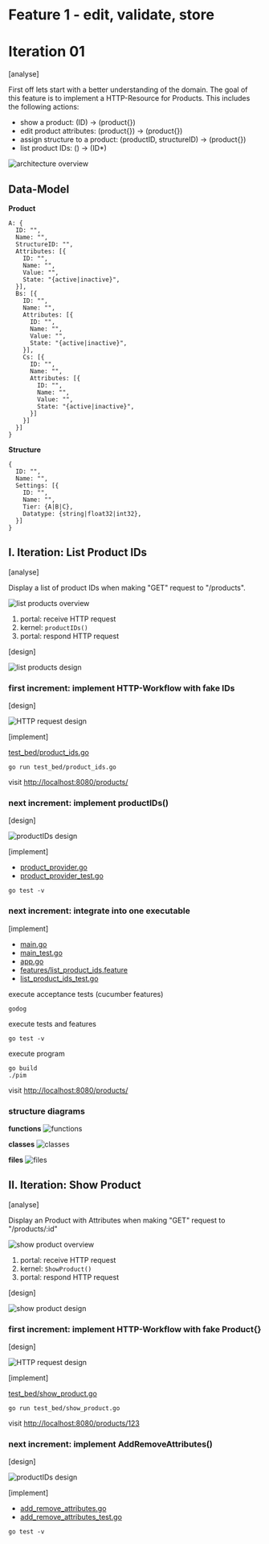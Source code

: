 # Feature 1 - edit, validate, store

# Iteration 01

[analyse]

First off lets start with a better understanding of the domain. The goal of this feature is to implement a HTTP-Resource for Products. This includes the following actions:

* show a product: (ID) -> (product{})
* edit product attributes: (product{}) -> (product{})
* assign structure to a product: (productID, structureID) -> (product{})
* list product IDs: () -> (ID*)

![architecture overview](images/01_architecture_overview.png)

## Data-Model

**Product**
```
A: {
  ID: "",
  Name: "",
  StructureID: "",
  Attributes: [{
    ID: "",
    Name: "",
    Value: "",
    State: "{active|inactive}",
  }],
  Bs: [{
    ID: "",
    Name: "",
    Attributes: [{
      ID: "",
      Name: "",
      Value: "",
      State: "{active|inactive}",
    }],
    Cs: [{
      ID: "",
      Name: "",
      Attributes: [{
        ID: "",
        Name: "",
        Value: "",
        State: "{active|inactive}",
      }]
    }]
  }]
}
```

**Structure**
```
{
  ID: "",
  Name: "",
  Settings: [{
    ID: "",
    Name: "",
    Tier: {A|B|C},
    Datatype: {string|float32|int32},
  }]
}
```

## I. Iteration: List Product IDs

[analyse]

Display a list of product IDs when making "GET" request to "/products".

![list products overview](images/01_list_products_overview.png)

1) portal: receive HTTP request
1) kernel: `productIDs()`
3) portal: respond HTTP request

[design]

![list products design](images/01_list_products_design.png)


### first increment: implement HTTP-Workflow with fake IDs

[design]

![HTTP request design](images/01_01_http_request_design.png)

[implement]

[test_bed/product_ids.go](test_bed/product_ids.go)

```
go run test_bed/product_ids.go
```

visit [http://localhost:8080/products/](http://localhost:8080/products/)


### next increment: implement productIDs()

[design]

![productIDs design](images/01_02_product_ids_design.png)

[implement]

* [product_provider.go](product_provider.go)
* [product_provider_test.go](product_provider_test.go)

```
go test -v
```


### next increment: integrate into one executable

[implement]

* [main.go](main.go)
* [main_test.go](main_test.go)
* [app.go](app.go)
* [features/list_product_ids.feature](features/list_product_ids.feature)
* [list_product_ids_test.go](list_product_ids_test.go)

execute acceptance tests (cucumber features)
```
godog
```

execute tests and features
```
go test -v
```

execute program
```
go build
./pim
```
visit [http://localhost:8080/products/](http://localhost:8080/products/)


### structure diagrams

**functions**
![functions](images/01_03_structur_diagrams_functions.png)

**classes**
![classes](images/01_03_structur_diagrams_classes.png)

**files**
![files](images/01_03_structur_diagrams_files.png)


## II. Iteration: Show Product

[analyse]

Display an Product with Attributes when making "GET" request to "/products/:id"

![show product overview](images/02_show_product_overview.png)

1) portal: receive HTTP request
1) kernel: `ShowProduct()`
3) portal: respond HTTP request

[design]

![show product design](images/02_01_show_product_design.png)


### first increment: implement HTTP-Workflow with fake Product{}

[design]

![HTTP request design](images/02_01_http_request_design.png)

[implement]

[test_bed/show_product.go](test_bed/show_product.go)

```
go run test_bed/show_product.go
```

visit [http://localhost:8080/products/123](http://localhost:8080/products/123)


### next increment: implement AddRemoveAttributes()

[design]

![productIDs design](images/02_02_show_product_design.png)

[implement]

* [add_remove_attributes.go](add_remove_attributes.go)
* [add_remove_attributes_test.go](add_remove_attributes_test.go)

```
go test -v
```

